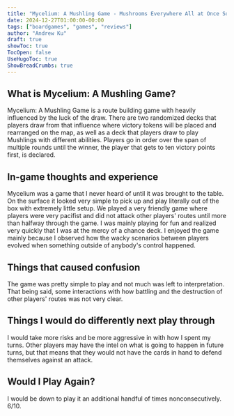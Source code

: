 ```yaml
---
title: "Mycelium: A Mushling Game - Mushrooms Everywhere All at Once Sometimes"
date: 2024-12-27T01:00:00-00:00
tags: ["boardgames", "games", "reviews"]
author: "Andrew Ku"
draft: true
showToc: true
TocOpen: false
UseHugoToc: true
ShowBreadCrumbs: true
---
```

## What is Mycelium: A Mushling Game?
Mycelium: A Mushling Game is a route building game with heavily influenced by the luck of the draw. There are two randomized decks that players draw from that influence where victory tokens will be placed and rearranged on the map, as well as a deck that players draw to play Mushlings with different abilities. Players go in order over the span of multiple rounds until the winner, the player that gets to ten victory points first, is declared. 

## In-game thoughts and experience
Mycelium was a game that I never heard of until it was brought to the table. On the surface it looked very simple to pick up and play literally out of the box with extremely little setup. We played a very friendly game where players were very pacifist and did not attack other players' routes until more than halfway through the game. I was mainly playing for fun and realized very quickly that I was at the mercy of a chance deck. I enjoyed the game mainly because I observed how the wacky scenarios between players evolved when something outside of anybody's control happened.

## Things that caused confusion
The game was pretty simple to play and not much was left to interpretation. That being said, some interactions with how battling and the destruction of other players' routes was not very clear.  


## Things I would do differently next play through
I would take more risks and be more aggressive in with how I spent my turns. Other players may have the intel on what is going to happen in future turns, but that means that they would not have the cards in hand to defend themselves against an attack.

## Would I Play Again?
I would be down to play it an additional handful of times nonconsecutively. 6/10.
